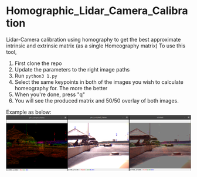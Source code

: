 # Homographic_Lidar_Camera_Calibration
Lidar-Camera calibration using homography to get the best approximate intrinsic and extrinsic matrix (as a single Homeography matrix)
To use this tool,
1. First clone the repo
2. Update the parameters to the right image paths
3. Run `python3 1.py`
4. Select the same keypoints in both of the images you wish to calculate homeography for. The more the better
5. When you're done, press "q"
6. You will see the produced matrix and 50/50 overlay of both images.
 
Example as below:
![Alt text](https://github.com/Chrislai502/Homographic_Lidar_Camera_Calibration/blob/main/image.png?raw=true)
